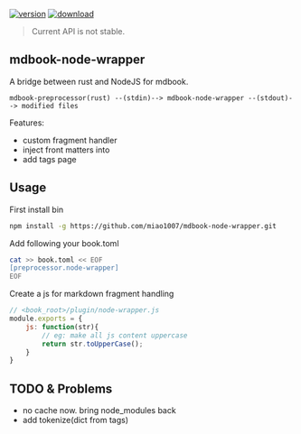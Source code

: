 
[![version](https://img.shields.io/npm/v/mdbook-node-wrapper.svg)](https://www.npmjs.com/package/mdbook-node-wrapper)
[![download](https://img.shields.io/npm/dm/mdbook-node-wrapper.svg)](https://www.npmjs.com/package/mdbook-node-wrapper)

> Current API is not stable.

##  mdbook-node-wrapper

A bridge between rust and NodeJS for mdbook.

```
mdbook-preprocessor(rust) --(stdin)--> mdbook-node-wrapper --(stdout)--> modified files
```

Features:
* custom fragment handler
* inject front matters into
* add tags page


## Usage


First install bin

```sh
npm install -g https://github.com/miao1007/mdbook-node-wrapper.git
```

Add following your book.toml

```sh
cat >> book.toml << EOF
[preprocessor.node-wrapper]
EOF
```

Create a js for markdown fragment handling

```js
// <book_root>/plugin/node-wrapper.js
module.exports = {
    js: function(str){
        // eg: make all js content uppercase
        return str.toUpperCase();
    }
}
```

## TODO & Problems
* no cache now. bring node_modules back
* add tokenize(dict from tags)

